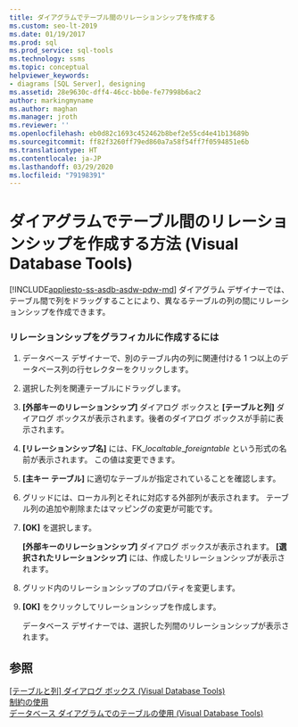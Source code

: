 ```yaml
---
title: ダイアグラムでテーブル間のリレーションシップを作成する
ms.custom: seo-lt-2019
ms.date: 01/19/2017
ms.prod: sql
ms.prod_service: sql-tools
ms.technology: ssms
ms.topic: conceptual
helpviewer_keywords:
- diagrams [SQL Server], designing
ms.assetid: 28e9630c-dff4-46cc-bb0e-fe77998b6ac2
author: markingmyname
ms.author: maghan
ms.manager: jroth
ms.reviewer: ''
ms.openlocfilehash: eb0d82c1693c452462b8bef2e55cd4e41b13689b
ms.sourcegitcommit: ff82f3260ff79ed860a7a58f54ff7f0594851e6b
ms.translationtype: HT
ms.contentlocale: ja-JP
ms.lasthandoff: 03/29/2020
ms.locfileid: "79198391"
---
```

# <a name="create-relationships-between-tables-on-a-diagram-visual-database-tools"></a>ダイアグラムでテーブル間のリレーションシップを作成する方法 (Visual Database Tools)
[!INCLUDE[appliesto-ss-asdb-asdw-pdw-md](../../includes/appliesto-ss-asdb-asdw-pdw-md.md)]
ダイアグラム デザイナーでは、テーブル間で列をドラッグすることにより、異なるテーブルの列の間にリレーションシップを作成できます。  
  
### <a name="to-create-a-relationship-graphically"></a>リレーションシップをグラフィカルに作成するには  
  
1.  データベース デザイナーで、別のテーブル内の列に関連付ける 1 つ以上のデータベース列の行セレクターをクリックします。  
  
2.  選択した列を関連テーブルにドラッグします。  
  
3.  **[外部キーのリレーションシップ]** ダイアログ ボックスと **[テーブルと列]** ダイアログ ボックスが表示されます。後者のダイアログ ボックスが手前に表示されます。  
  
4.  **[リレーションシップ名]** には、FK_*localtable*\_*foreigntable* という形式の名前が表示されます。 この値は変更できます。  
  
5.  **[主キー テーブル]** に適切なテーブルが指定されていることを確認します。  
  
6.  グリッドには、ローカル列とそれに対応する外部列が表示されます。 テーブル列の追加や削除またはマッピングの変更が可能です。  
  
7.  **[OK]** を選択します。  
  
    **[外部キーのリレーションシップ]** ダイアログ ボックスが表示されます。 **[選択されたリレーションシップ]** には、作成したリレーションシップが表示されます。  
  
8.  グリッド内のリレーションシップのプロパティを変更します。  
  
9. **[OK]** をクリックしてリレーションシップを作成します。  
  
    データベース デザイナーでは、選択した列間のリレーションシップが表示されます。  
  
## <a name="see-also"></a>参照  
[[テーブルと列] ダイアログ ボックス (Visual Database Tools)](../../ssms/visual-db-tools/tables-and-columns-dialog-box-visual-database-tools.md)  
[制約の使用](https://msdn.microsoft.com/637098af-2567-48f8-90f4-b41df059833e)  
[データベース ダイアグラムでのテーブルの使用 (Visual Database Tools)](../../ssms/visual-db-tools/work-with-tables-in-database-diagram-visual-database-tools.md)  
  
